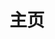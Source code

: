 ---
# containerClass 额外的页面容器 Class
containerClass: home
home: true
icon: fa-solid fa-galaxy fa-spin fa-spin-reverse
title: 主页
hero:
  name: "Tian’Blog"
  text: "Tian 博客"
  tagline: My great project tagline
  image:
    src: https://warm-dieffenbachia-f521a5.netlify.app/img/2024/1712785898454.png
    alt: 背景图
  actions:
    - theme: brand
      text: 个人博客
      link: /markdown-examples
    - theme: alt
      text: 官方文档
      link: /api-examples

features:
  - title: "Quick起始页 🚀"
    details: "一个网页，搜罗全球！设计、影视、音乐、资讯、论坛、资源、文档分析、地图、大语言模型、查询和更多领域！一站满足需求！省时高效！"
    link: https://quick.fastkj.top/

  - title: "VPN代理工具集 🌟"
    details: "Clash、Surfboard、V2rayN 是多平台支持的代理工具，涵盖了 Android、iOS、Linux、macOS 和 Windows 系统。"
    link: /markdown-examples

  - title: "IPTVPro 直播源 💡"
    details: "IPTV Pro是一款强大的网络电视应用，专为电视爱好者设计，提供流畅、高质量的观看体验。"
    link: https://www.fastkj.top/android/IPTVPro/

---